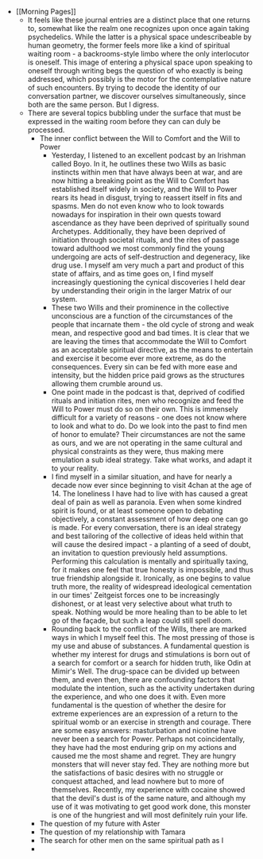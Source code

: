 - [[Morning Pages]]
	- It feels like these journal entries are a distinct place that one returns to, somewhat like the realm one recognizes upon once again taking psychedelics. While the latter is a physical space undescribeable by human geometry, the former feels more like a kind of spiritual waiting room - a backrooms-style limbo where the only interlocutor is oneself. This image of entering a physical space upon speaking to oneself through writing begs the question of who exactly is being addressed, which possibly is the motor for the contemplative nature of such encounters. By trying to decode the identity of our conversation partner, we discover ourselves simultaneously, since both are the same person. But I digress.
	- There are several topics bubbling under the surface that must be expressed in the waiting room before they can can duly be processed.
		- The inner conflict between the Will to Comfort and the Will to Power
			- Yesterday, I listened to an excellent podcast by an Irishman called Boyo. In it, he outlines these two Wills as basic instincts within men that have always been at war, and are now hitting a breaking point as the Will to Comfort has established itself widely in society, and the Will to Power rears its head in disgust, trying to reassert itself in fits and spasms. Men do not even know who to look towards nowadays for inspiration in their own quests toward ascendance as they have been deprived of spiritually sound Archetypes. Additionally, they have been deprived of initiation through societal rituals, and the rites of passage toward adulthood we most commonly find the young undergoing are acts of self-destruction and degeneracy, like drug use. I myself am very much a part and product of this state of affairs, and as time goes on, I find myself increasingly questioning the cynical discoveries I held dear by understanding their origin in the larger Matrix of our system.
			- These two Wills and their prominence in the collective unconscious are a function of the circumstances of the people that incarnate them - the old cycle of strong and weak mean, and respective good and bad times. It is clear that we are leaving the times that accommodate the Will to Comfort as an acceptable spiritual directive, as the means to entertain and exercise it become ever more extreme, as do the consequences. Every sin can be fed with more ease and intensity, but the hidden price paid grows as the structures allowing them crumble around us.
			- One point made in the podcast is that, deprived of codified rituals and initiation rites, men who recognize and feed the Will to Power must do so on their own. This is immensely difficult for a variety of reasons - one does not know where to look and what to do. Do we look into the past to find men of honor to emulate? Their circumstances are not the same as ours, and we are not operating in the same cultural and physical constraints as they were, thus making mere emulation a sub ideal strategy. Take what works, and adapt it to your reality.
			- I find myself in a similar situation, and have for nearly a decade now ever since beginning to visit 4chan at the age of 14. The loneliness I have had to live with has caused a great deal of pain as well as paranoia. Even when some kindred spirit is found, or at least someone open to debating objectively, a constant assessment of how deep one can go is made. For every conversation, there is an ideal strategy and best tailoring of the collective of ideas held within that will cause the desired impact - a planting of a seed of doubt, an invitation to question previously held assumptions. Performing this calculation is mentally and spiritually taxing, for it makes one feel that true honesty is impossible, and thus true friendship alongside it. Ironically, as one begins to value truth more, the reality of widespread ideological cementation in our times' Zeitgeist forces one to be increasingly dishonest, or at least very selective about what truth to speak. Nothing would be more healing than to be able to let go of the façade, but such a leap could still spell doom.
			- Rounding back to the conflict of the Wills, there are marked ways in which I myself feel this. The most pressing of those is my use and abuse of substances. A fundamental question is whether my interest for drugs and stimulations is born out of a search for comfort or a search for hidden truth, like Odin at Mimir's Well. The drug-space can be divided up between them, and even then, there are confounding factors that modulate the intention, such as the activity undertaken during the experience, and who one does it with. Even more fundamental is the question of whether the desire for extreme experiences are an expression of a return to the spiritual womb or an exercise in strength and courage.
			  There are some easy answers: masturbation and nicotine have never been a search for Power. Perhaps not coincidentally, they have had the most enduring grip on my actions and caused me the most shame and regret. They are hungry monsters that will never stay fed. They are nothing more but the satisfactions of basic desires with no struggle or conquest attached, and lead nowhere but to more of themselves. Recently, my experience with cocaine showed that the devil's dust is of the same nature, and although my use of it was motivating to get good work done, this monster is one of the hungriest and will most definitely ruin your life.
		- The question of my future with Aster
		- The question of my relationship with Tamara
		- The search for other men on the same spiritual path as I
		-